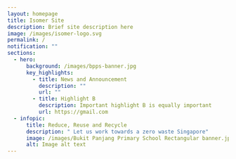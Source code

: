 ```yaml
---
layout: homepage
title: Isomer Site
description: Brief site description here
image: /images/isomer-logo.svg
permalink: /
notification: ""
sections:
  - hero:
      background: /images/bpps-banner.jpg
      key_highlights:
        - title: News and Announcement
          description: ""
          url: ""
        - title: Highlight B
          description: Important highlight B is equally important
          url: https://gmail.com
  - infopic:
      title: Reduce, Reuse and Recycle
      description: " Let us work towards a zero waste Singapore"
      image: /images/Bukit Panjang Primary School Rectangular banner.jpg
      alt: Image alt text
---
```

